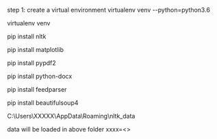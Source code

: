 step 1: create a virtual environment
virtualenv venv --python=python3.6

virtualenv venv


pip install nltk

pip install matplotlib

pip install pypdf2

pip install python-docx

pip install feedparser

pip install beautifulsoup4

C:\Users\XXXXX\AppData\Roaming\nltk_data


data will be loaded in above folder xxxx=<<username>>
